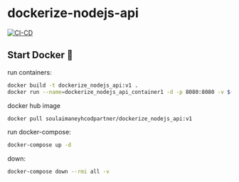 # dockerize-nodejs-api

[![CI-CD](https://github.com/soulaimaneyahya/dockerize-nodejs-api/actions/workflows/ci-cd.yml/badge.svg)](https://github.com/soulaimaneyahya/dockerize-nodejs-api/actions/workflows/ci-cd.yml)

## Start Docker 🐳

run containers:

```sh
docker build -t dockerize_nodejs_api:v1 .
docker run --name=dockerize_nodejs_api_container1 -d -p 8080:8080 -v $(pwd)/app:/var/www/html -v $(pwd)/app/node_modules:/var/www/html/node_modules dockerize_nodejs_api:v1
```

docker hub image
```sh
docker pull soulaimaneyhcodpartner/dockerize_nodejs_api:v1
```

run docker-compose:

```sh
docker-compose up -d
```

down:

```sh
docker-compose down --rmi all -v
```
